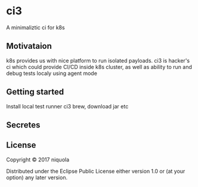 # ci3

A minimaliztic ci for k8s



## Motivataion

k8s provides us with nice platform to run isolated payloads.
ci3 is hacker's ci which could provide CI/CD inside k8s cluster, as well as 
ability to run and debug tests localy using agent mode


## Getting started

Install local test runner ci3 brew, download jar etc

## Secretes


## License

Copyright © 2017 niquola

Distributed under the Eclipse Public License either version 1.0 or (at your option) any later version.
  
